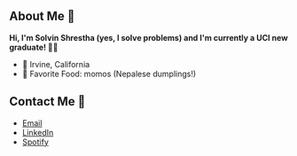 ## About Me 👋
**Hi, I'm Solvin Shrestha (yes, I solve problems) and I'm currently a UCI new graduate! 🐜🍴**

- 📍 Irvine, California
- 🥟 Favorite Food: momos (Nepalese dumplings!)

## Contact Me 📱
- [Email](mailto:solvins@uci.edu)
- [LinkedIn](https://www.linkedin.com/in/ssolvin/)
- [Spotify](https://open.spotify.com/user/q8a6e672pdb24kyftxn2lo9qn)
